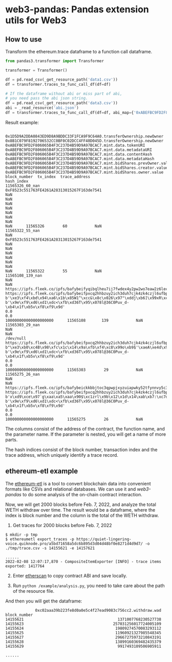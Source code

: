 # web3-pandas: Pandas extension utils for Web3

## How to use

Transform the ethereum.trace dataframe to a function call dataframe.

```python
from pandas3.transformer import Transformer

transformer = Transformer()

df = pd.read_csv(_get_resource_path('data1.csv'))
df = transformer.traces_to_func_call_df(df=df)

# If the dataframe without abi or miss part of abi, 
# you need pass the abi json string.
df = pd.read_csv(_get_resource_path('data3.csv'))
abi = _read_resource('abi.json')
df = transformer.traces_to_func_call_df(df=df, abi_map={'0xABEFBC9FD2F806065B4F3C237D4B59D9A97BCAC7': abi})
```

Result example:

```
                 0x1D5D9A2DDA0843ED9D8A9BDDC33F1FCA9F9C64A0.transferOwnership.newOwner 0x8B1C079F8192706532CC0BF0C02DCC4FF40D045D.transferOwnership.newOwner                           0xABEFBC9FD2F806065B4F3C237D4B59D9A97BCAC7.mint.data.tokenURI                        0xABEFBC9FD2F806065B4F3C237D4B59D9A97BCAC7.mint.data.metadataURI                                       0xABEFBC9FD2F806065B4F3C237D4B59D9A97BCAC7.mint.data.contentHash                 0xABEFBC9FD2F806065B4F3C237D4B59D9A97BCAC7.mint.data.metadataHash  0xABEFBC9FD2F806065B4F3C237D4B59D9A97BCAC7.mint.bidShares.prevOwner.value  0xABEFBC9FD2F806065B4F3C237D4B59D9A97BCAC7.mint.bidShares.creator.value 0xABEFBC9FD2F806065B4F3C237D4B59D9A97BCAC7.mint.bidShares.owner.value  block_number  tx_index  trace_address
hash_index                                                                                                                                                                                                                                                                                                                                                                                                                                                                                                                                                                                                                                                                                                                                                                                            
11565326_60_nan                             0xF8523c551763FE4261A28313015267F163de7541                                                                   NaN                                                                                     NaN                                                                                     NaN                                                                                                    NaN                                                                               NaN                                                                        NaN                                                                      NaN                                                                   NaN      11565326        60            NaN
11565322_55_nan                                                                    NaN                            0xF8523c551763FE4261A28313015267F163de7541                                                                                     NaN                                                                                     NaN                                                                                                    NaN                                                                               NaN                                                                        NaN                                                                      NaN                                                                   NaN      11565322        55            NaN
11565108_139_nan                                                                   NaN                                                                   NaN  https://ipfs.fleek.co/ipfs/bafybeifyqibqlheu7ij7fwdex4y2pw2wo7eaw2z6lec5zhbxu3cvxul6h4  https://ipfs.fleek.co/ipfs/bafybeifpxcq2hhbzuy2ich3duh7cjk4zk4czjl6ufbpmxep247ugwzsny4                 b'\xe3\xf4\xbd\x94\xa6\x1b\x85W1^\xcc&\x8c\x026\x97"\xddj\xb6]\x99xR\xc7\xc9O1=\x87|3'  b'\x9e\xf9\xd6\xd1\xdc<\xfb\xd36T\x95\x078l@36C0Puv_d-\xb4\x1f\xb5v\xf8\xf9\x9d'                                                                        0.0                                                                      0.0                                                 100000000000000000000      11565108       139            NaN
11565303_29_nan                                                                    NaN                                                                   NaN                                                                               /dev/null  https://ipfs.fleek.co/ipfs/bafybeifpxcq2hhbzuy2ich3duh7cjk4zk4czjl6ufbpmxep247ugwzsny4  b"\xe3\xb0\xc4B\x98\xfc\x1c\x14\x9a\xfb\xf4\xc8\x99o\xb9$'\xaeA\xe4d\x9b\x93L\xa4\x95\x99\x1bxR\xb8U"  b'\x9e\xf9\xd6\xd1\xdc<\xfb\xd36T\x95\x078l@36C0Puv_d-\xb4\x1f\xb5v\xf8\xf9\x9d'                                                                        0.0                                                                      0.0                                                 100000000000000000000      11565303        29            NaN
11565275_26_nan                                                                    NaN                                                                   NaN  https://ipfs.fleek.co/ipfs/bafybeickkbbjtoc3qpwpjxyzuiapwky52tfynnvy5c3u6dnr375a4ys3vu  https://ipfs.fleek.co/ipfs/bafybeifpxcq2hhbzuy2ich3duh7cjk4zk4czjl6ufbpmxep247ugwzsny4             b'x\xd9\xce\x97`g\xaa\xa5\xaa\x90$\xc1zrl\x9b\x12\x1d\x14\xab\xb7:\xc7dLb\xc7\nn\x1a\x9a_'  b'\x9e\xf9\xd6\xd1\xdc<\xfb\xd36T\x95\x078l@36C0Puv_d-\xb4\x1f\xb5v\xf8\xf9\x9d'                                                                        0.0                                                                      0.0                                                 100000000000000000000      11565275        26            NaN
```

The columns consist of the address of the contract, the function name, and the parameter name. If the parameter is
nested, you will get a name of more parts.

The hash indices consist of the block number, transaction index and the trace address, which uniquely identify a trace
record.

## ethereum-etl example

The [ethereum-etl](https://github.com/blockchain-etl/ethereum-etl) is a tool to convert blockchain data into
convenient formats like CSVs and relational databases. We can use it and *web3-pandas* to do some analysis of the
on-chain contract interaction.

Now, we will get 2000 blocks before Feb. 7, 2022, and analyze the total WETH withdraw over time.
The result would be a dataframe, where the index is block number and the column is the total of the WETH withdraw.

1. Get traces for 2000 blocks before Feb. 7, 2022

```shell
$ mkdir -p tmp
$ ethereumetl export_traces -p https://quiet-lingering-voice.quiknode.pro/a5bd71658a5dc6b895d3d04d48bf0e8271d4d9d7/ -o ./tmp/trace.csv -s 14155621 -e 14157621

......
2022-02-08 12:07:17,870 - CompositeItemExporter [INFO] - trace items exported: 1417764
```

2. Enter [etherscan](https://etherscan.io/address/0xc02aaa39b223fe8d0a0e5c4f27ead9083c756cc2#code) to copy contract ABI
   and save locally.

3. Run `python /example/analysis.py`, you need to take care about the path of the resource file.

And then you will get the dataframe:

```
             0xc02aaa39b223fe8d0a0e5c4f27ead9083c756cc2.withdraw.wad
block_number
14155621                                         1371007768230527738
14155623                                       257031256017724005109
14155624                                        19809274570083293112
14155625                                        11960921327985548345
14155627                                        29667275973210843191
14155628                                        13899160369482435379
14155629                                         9917493109506905911

......
```
